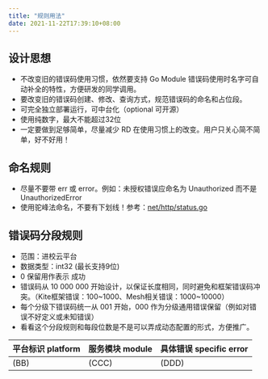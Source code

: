 ```yaml
---
title: "规则用法"
date: 2021-11-22T17:39:10+08:00
---
```

## 设计思想
- 不改变旧的错误码使用习惯，依然要支持 Go Module 错误码使用时名字可自动补全的特性，方便研发的同学调用。
- 要改变旧的错误码创建、修改、查询方式，规范错误码的命名和占位段。
- 可完全独立部署运行，可中台化（optional 可开源）
- 使用纯数字，最大不能超过32位
- 一定要做到足够简单，尽量减少 RD 在使用习惯上的改变。用户只关心简不简单，好不好用！

## 命名规则
- 尽量不要带 err 或 error。例如：未授权错误应命名为 Unauthorized 而不是 UnauthorizedError
- 使用驼峰法命名，不要有下划线！参考：[net/http/status.go](https://golang.org/src/net/http/status.go)

## 错误码分段规则
- 范围：进校云平台
- 数据类型：int32 (最长支持9位)
- 0 保留用作表示 成功
- 错误码从 10 000 000 开始设计，以保证长度相同，同时避免和框架错误码冲突。（Kite框架错误：100~1000、Mesh相关错误：1000~10000）
- 每个分级下错误码统一从 001 开始，000 作为分级通用错误保留（例如对错误不好定义或未知错误）
- 看看这个分段规则和每段位数是不是可以弄成动态配置的形式，方便推广。

| 平台标识 platform | 服务模块 module | 具体错误 specific error |
|-------------------|-----------------|-------------------------|
| (BB)              | (CCC)           | (DDD)                   |